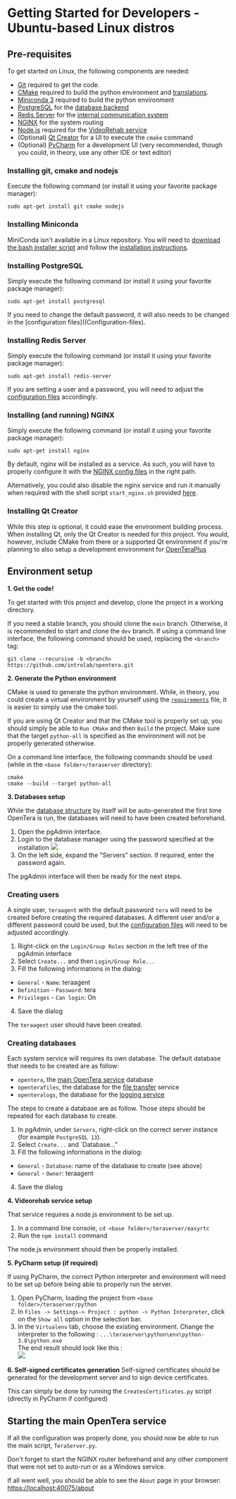 # Getting Started for Developers - Ubuntu-based Linux distros
## Pre-requisites
To get started on Linux, the following components are needed:
* [Git](https://git-scm.com) required to get the code.
* [CMake](https://cmake.org) required to build the python environment and [translations](Translations).
* [Miniconda 3](https://conda.io/miniconda.html) required to build the python environment
* [PostgreSQL](https://www.postgresql.org/download/) for the [database backend](Database-Structure)
* [Redis Server](https://github.com/tporadowski/redis/releases) for the [internal communication system](Internal-services-communication-module)
* [NGINX](https://nginx.org/en/download.html) for the system routing
* [Node.js](https://nodejs.org) required for the [VideoRehab service](Videorehab-Service)
* (Optional) [Qt Creator](https://www.qt.io/download) for a UI to execute the `cmake` command
* (Optional) [PyCharm](https://www.jetbrains.com/pycharm/) for a development UI (very recommended, though you could, in theory, use any other IDE or text editor)

### Installing git, cmake and nodejs
Execute the following command (or install it using your favorite package manager):
```
sudo apt-get install git cmake nodejs
```

### Installing Miniconda
MiniConda isn't available in a Linux repository. You will need to [download the bash installer script](https://conda.io/en/latest/miniconda.html#linux-installers) and follow the [installation instructions](https://conda.io/projects/conda/en/latest/user-guide/install/linux.html#installing-on-linux).

### Installing PostgreSQL
Simply execute the following command (or install it using your favorite package manager):
```
sudo apt-get install postgresql
```
If you need to change the default password, it will also needs to be changed in the [configuration files]((Configuration-files).

### Installing Redis Server
Simply execute the following command (or install it using your favorite package manager):
```
sudo apt-get install redis-server
```

If you are setting a user and a password, you will need to adjust the [configuration files](Configuration-files) accordingly.

### Installing (and running) NGINX
Simply execute the following command (or install it using your favorite package manager):
```
sudo apt-get install nginx
```
By default, nginx will be installed as a service. As such, you will have to properly configure it with the [NGINX config files](https://github.com/introlab/opentera/tree/main/teraserver/python/config) in the right path.

Alternatively, you could also disable the nginx service and run it manually when required with the shell script `start_nginx.sh` provided [here](https://github.com/introlab/opentera/tree/main/teraserver/python/config).

### Installing Qt Creator
While this step is optional, it could ease the environment building process.
When installing Qt, only the Qt Creator is needed for this project. You would, however, include CMake from there or a supported Qt environment if you're planning to also setup a development environment for [OpenTeraPlus](https://github.com/introlab/openteraplus)

## Environment setup

**1. Get the code!**

To get started with this project and develop, clone the project in a working directory.

If you need a stable branch, you should clone the `main` branch. Otherwise, it is recommended to start and clone the `dev` branch. If using a command line interface, the following command should be used, replacing the `<branch>` tag:

```
git clone --recursive -b <branch> https://github.com/introlab/opentera.git
```

**2. Generate the Python environment**

CMake is used to generate the python environment. While, in theory, you could create a virtual environment by yourself using the [`requirements`](https://github.com/introlab/opentera/blob/main/teraserver/python/env/requirements.txt) file, it is easier to simply use the cmake tool.

If you are using Qt Creator and that the CMake tool is properly set up, you should simply be able to `Run CMake` and then `Build` the project. Make sure that the target `python-all` is specified as the environment will not be properly generated otherwise.

On a command line interface, the following commands should be used (while in the `<base folder>/teraserver` directory):
```
cmake
cmake --build --target python-all
```

**3. Databases setup**

While the [database structure](Database-Structure) by itself will be auto-generated the first time OpenTera is run, the databases will need to have been created beforehand.
  1. Open the pgAdmin interface.
  2. Login to the database manager using the password specified at the installation
![ ](images/Windows/PGAdmin_pw.PNG)
  3. On the left side, expand the "Servers" section. If required, enter the password again.

The pgAdmin interface will then be ready for the next steps.

### Creating users
A single user, `teraagent` with the default password `tera` will need to be created before creating the required databases. A different user and/or a different password could be used, but the [configuration files](Configuration-files) will need to be adjusted accordingly.
  
  1. Right-click on the `Login/Group Roles` section in the left tree of the pgAdmin interface
  2. Select `Create...` and then `Login/Group Role...`
  3. Fill the following informations in the dialog:
  * `General` - `Name`: teraagent
  * `Definition` - `Password`: tera
  * `Privileges` - `Can login`: On
  4. Save the dialog

The `teraagent` user should have been created.

### Creating databases
Each system service will requires its own database. The default database that needs to be created are as follow:
* `opentera`, the [main OpenTera service](TeraServer-Service) database
* `openterafiles`, the database for the [file transfer](FileTransfer-Service) service
* `openteralogs`, the database for the [logging service](Logging-Service)

The steps to create a database are as follow. Those steps should be repeated for each database to create.
  1. In pgAdmin, under `Servers`, right-click on the correct server instance (for example `PostgreSQL 13`).
  2. Select `Create...` and `Database..."
  3.  Fill the following informations in the dialog:
  * `General` - `Database`: name of the database to create (see above)
  * `General` - `Owner`: teraagent
  4. Save the dialog

**4. Videorehab service setup**

That service requires a node.js environment to be set up. 
  1. In a command line console, `cd <base folder>/teraserver/easyrtc`
  2. Run the `npm install` command

The node.js environment should then be properly installed.

**5. PyCharm setup (if required)**

If using PyCharm, the correct Python interpreter and environment will need to be set up before being able to properly run the server.
  1. Open PyCharm, loading the project from `<base folder>/teraserver/python`
  2. In `Files -> Settings-> Project : python -> Python Interpreter`, click on the `Show all` option in the selection bar.
  3. In the `Virtualenv` tab, choose the existing environment. Change the interpreter to the following :
`...\teraserver\python\env\python-3.8\python.exe`  
The end result should look like this :  
![ ](images/Windows/PyCharm.PNG)

**6. Self-signed certificates generation**
Self-signed certificates should be generated for the development server and to sign device certificates.

This can simply be done by running the `CreatesCertificates.py` script (directly in PyCharm if configured)

## Starting the main OpenTera service
If all the configuration was properly done, you should now be able to run the main script, `TeraServer.py`.

Don't forget to start the NGINX router beforehand and any other component that were not set to auto-run or as a Windows service.

If all went well, you should be able to see the `About` page in your browser: [https://localhost:40075/about](https://localhost:40075/about)
